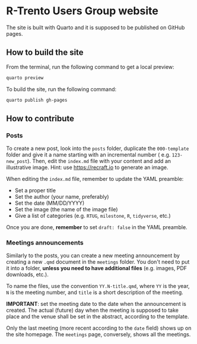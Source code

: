 # R-Trento Users Group website

The site is built with Quarto and it is supposed to be published on GitHub pages.

## How to build the site

From the terminal, run the following command to get a local preview:

```bash
quarto preview
```

To build the site, run the following command:

```bash
quarto publish gh-pages
```

## How to contribute

### Posts

To create a new post, look into the `posts` folder, duplicate the `000-template` folder and give it a name starting with an incremental number ( e.g. `123-new_post`). Then, edit the `index.md` file with your content and add an illustrative image. Hint: use <https://recraft.io> to generate an image.

When editing the `index.md` file, remember to update the YAML preamble:

- Set a proper title
- Set the author (your name, preferably)
- Set the date (MM/DD/YYYY)
- Set the image (the name of the image file)
- Give a list of categories (e.g. `RTUG`, `milestone`, `R`, `tidyverse`, etc.)

Once you are done, **remember** to set `draft: false` in the YAML preamble.

### Meetings announcements

Similarly to the posts, you can create a new meeting announcement by creating a new `.qmd` document in the `meetings` folder. You don't need to put it into a folder, **unless you need to have additional files** (e.g. images, PDF downloads, etc.).

To name the files, use the convention `YY.N-title.qmd`, where `YY` is the year, `N` is the meeting number, and `title` is a short description of the meeting.

**IMPORTANT**: set the meeting date to the date when the announcement is created. The actual (future) day when the meeting is supposed to take place and the venue shall be set in the abstract, according to the template.

Only the last meeting (more recent according to the `date` field) shows up on the site homepage. The `meetings` page, conversely, shows all the meetings.
